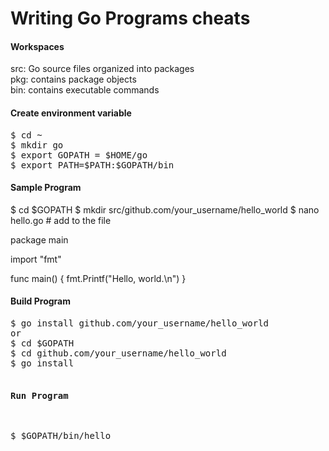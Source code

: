 Writing Go Programs cheats
==========================

<h4>Workspaces</h4>
<p>
src: Go source files organized into packages<br>
pkg: contains package objects<br>
bin: contains executable commands<br>
</p>

<h4>Create environment variable</h4>
<pre>
$ cd ~
$ mkdir go
$ export GOPATH = $HOME/go
$ export PATH=$PATH:$GOPATH/bin
</pre>

<h4>Sample Program</h4>
$ cd $GOPATH
$ mkdir src/github.com/your_username/hello_world
$ nano hello.go
# add to the file

package main

import "fmt"

func main() {
	fmt.Printf("Hello, world.\n")
}
</pre>

<h4>Build Program</h4>
<pre>
$ go install github.com/your_username/hello_world
or
$ cd $GOPATH
$ cd github.com/your_username/hello_world
$ go install

<h4>Run Program</h4>
<pre>
$ $GOPATH/bin/hello
</pre>
